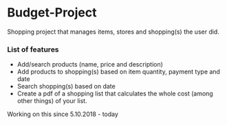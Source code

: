 # Budget-Project

Shopping project that manages items, stores and shopping(s) the user did. 

### List of features
- Add/search products (name, price and description)
- Add products to shopping(s) based on item quantity, payment type and date
- Search shopping(s) based on date
- Create a pdf of a shopping list that calculates the whole cost (among other things) of your list.

Working on this since 5.10.2018 - today
